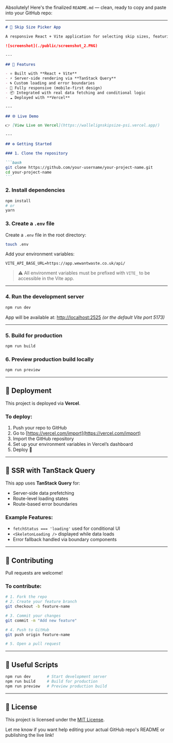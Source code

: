 Absolutely! Here's the finalized `README.md` — clean, ready to copy and paste into your GitHub repo:

---

````markdown
# 🚛 Skip Size Picker App

A responsive React + Vite application for selecting skip sizes, featuring server-side rendering with TanStack Query, custom loading/error states, and deployment via Vercel.

![screenshot](./public/screenshot_2.PNG)

---

## 📌 Features

- ⚛️ Built with **React + Vite**
- ⚡️ Server-side rendering via **TanStack Query**
- 🌀 Custom loading and error boundaries
- 📱 Fully responsive (mobile-first design)
- 📦 Integrated with real data fetching and conditional logic
- ☁️ Deployed with **Vercel**

---

## 🌐 Live Demo

👉 [View Live on Vercel](https://wallelignskipsize-psi.vercel.app/)

---

## ⚙️ Getting Started

### 1. Clone the repository

```bash
git clone https://github.com/your-username/your-project-name.git
cd your-project-name
```
````

### 2. Install dependencies

```bash
npm install
# or
yarn
```

### 3. Create a `.env` file

Create a `.env` file in the root directory:

```bash
touch .env
```

Add your environment variables:

```
VITE_API_BASE_URL=https://app.wewantwaste.co.uk/api/
```

> ⚠️ All environment variables must be prefixed with `VITE_` to be accessible in the Vite app.

---

### 4. Run the development server

```bash
npm run dev
```

App will be available at:
[http://localhost:2525](http://localhost:2525) _(or the default Vite port 5173)_

---

### 5. Build for production

```bash
npm run build
```

### 6. Preview production build locally

```bash
npm run preview
```

---

## 🚀 Deployment

This project is deployed via **Vercel**.

### To deploy:

1. Push your repo to GitHub
2. Go to [https://vercel.com/import](https://vercel.com/import)
3. Import the GitHub repository
4. Set up your environment variables in Vercel’s dashboard
5. Deploy 🚀

---

## 🔁 SSR with TanStack Query

This app uses **TanStack Query** for:

- Server-side data prefetching
- Route-level loading states
- Route-based error boundaries

### Example Features:

- `fetchStatus === 'loading'` used for conditional UI
- `<SkeletonLoading />` displayed while data loads
- Error fallback handled via boundary components

---

## 🤝 Contributing

Pull requests are welcome!

### To contribute:

```bash
# 1. Fork the repo
# 2. Create your feature branch
git checkout -b feature-name

# 3. Commit your changes
git commit -m "Add new feature"

# 4. Push to GitHub
git push origin feature-name

# 5. Open a pull request
```

---

## 📎 Useful Scripts

```bash
npm run dev       # Start development server
npm run build     # Build for production
npm run preview   # Preview production build
```

---

## 📄 License

This project is licensed under the [MIT License](./LICENSE).

Let me know if you want help editing your actual GitHub repo's README or publishing the live link!
